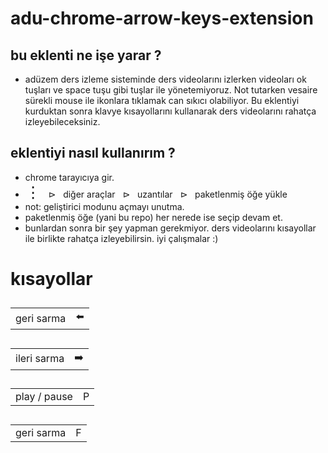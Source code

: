 <link rel="stylesheet" href="readme.css">


# adu-chrome-arrow-keys-extension

## bu eklenti ne işe yarar ?

- adüzem ders izleme sisteminde ders videolarını izlerken
  videoları ok tuşları ve space tuşu gibi tuşlar ile
  yönetemiyoruz. Not tutarken vesaire sürekli mouse ile
  ikonlara tıklamak can sıkıcı olabiliyor. Bu eklentiyi
  kurduktan sonra klavye kısayollarını kullanarak ders
  videolarını rahatça izleyebileceksiniz.

## eklentiyi nasıl kullanırım ?

- chrome tarayıcıya gir.
- <span style="font-size:25px">&vellip;</span> &nbsp; &#x22B3; &nbsp; diğer araçlar &nbsp; &#x22B3; &nbsp; uzantılar &nbsp; &#x22B3; &nbsp; paketlenmiş öğe yükle
- not: geliştirici modunu açmayı unutma.
- paketlenmiş öğe (yani bu repo) her nerede ise seçip devam et.
- bunlardan sonra bir şey yapman gerekmiyor. ders videolarını
  kısayollar ile birlikte rahatça izleyebilirsin.
  iyi çalışmalar :)

# kısayollar

## <table><td>geri sarma</td><td>⬅️</td></table>
## <table><td>ileri sarma</td><td>➡️</td></table>
## <table><td>play / pause</td><td>P</td></table>
## <table><td>geri sarma</td><td>F</td></table>
